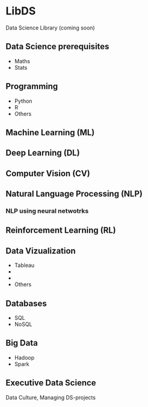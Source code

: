 # LibDS
Data Science Library (coming soon)

## Data Science prerequisites
* Maths
* Stats

## Programming
* Python
* R
* Others

## Machine Learning (ML)

## Deep Learning (DL)

## Computer Vision (CV)

## Natural Language Processing (NLP)
### NLP using neural netwotrks

## Reinforcement Learning (RL)

## Data Vizualization
* Tableau
* 
* 
* Others

## Databases
* SQL
* NoSQL

## Big Data
* Hadoop
* Spark

## Executive Data Science
Data Culture, Managing DS-projects

